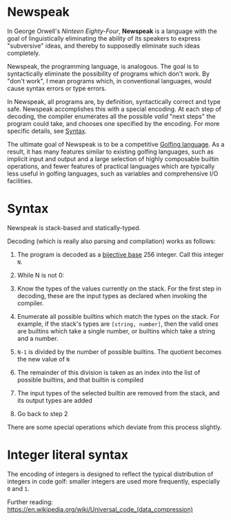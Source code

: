 # Newspeak
In George Orwell's *Ninteen Eighty-Four*, **Newspeak** is a language with the goal of linguistically eliminating the
ability of its speakers to express "subversive" ideas, and thereby to supposedly eliminate such ideas completely.

Newspeak, the programming language, is analogous. The goal is to syntactically eliminate the possibility of programs
which don't work. By "don't work", I mean programs which, in conventional languages, would cause syntax errors or type
errors.

In Newspeak, all programs are, by definition, syntactically correct and type safe. Newspeak accomplishes this with a
special encoding. At each step of decoding, the compiler enumerates all the possible *valid* "next steps" the program
could take, and chooses one specified by the encoding. For more specific details, see [Syntax](#Syntax).

The ultimate goal of Newspeak is to be a competitive [Golfing language](https://en.wikipedia.org/wiki/Code_golf#Dedicated_golfing_languages).
As a result, it has many features similar to existing golfing languages, such as implicit input and output and a large
selection of highly composable builtin operations, and fewer features of practical languages which are typically less
useful in golfing languages, such as variables and comprehensive I/O facilities.

# Syntax
Newspeak is stack-based and statically-typed.

Decoding (which is really also parsing and compilation) works as follows:

1. The program is decoded as a [bijective base](https://en.wikipedia.org/wiki/Bijective_numeration) 256 integer. Call
   this integer `N`.

2. While N is not 0:

3. Know the types of the values currently on the stack. For the first step in decoding, these are the input types as
declared when invoking the compiler.

4. Enumerate all possible builtins which match the types on the stack. For example, if the stack's types are `[string,
   number]`, then the valid ones are builtins which take a single number, or builtins which take a string and a number.

5. `N-1` is divided by the number of possible builtins. The quotient becomes the new value of `N`

6. The remainder of this division is taken as an index into the list of possible builtins, and that builtin is compiled

7. The input types of the selected builtin are removed from the stack, and its output types are added

8. Go back to step 2

There are some special operations which deviate from this process slightly.

# Integer literal syntax
The encoding of integers is designed to reflect the typical distribution of integers in code golf: smaller integers are
used more frequently, especially `0` and `1`.

Further reading: <https://en.wikipedia.org/wiki/Universal_code_(data_compression)>
